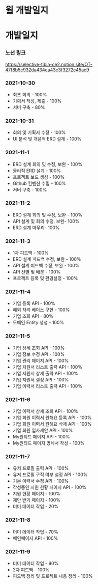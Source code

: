 # 윌 개발일지



# 개발일지

### 노션 링크

https://selective-tibia-ce2.notion.site/OT-47f8b5c932da434ea43c3f3272c45ac9



### 2021-10-30

- 최초 회의 - 100%
- 기획서 작성, 제출 - 100%
- 서버 구축 - 80%



### 2021-10-31

- 회의 및 기획서 수정 - 100%
- UI 분석 및 개념적 ERD 설계 - 100%



### 2021-11-1

- ERD 설계 회의 및 수정, 보완 - 100%
- 물리적 ERD 설계 - 100%
- 프로젝트 보드 생성 - 100%
- Github 컨벤션 수립 - 100%
- 서버 구축 - 100%



### 2021-11-2

- ERD 설계 회의 및 수정, 보완 - 100%
- API 설계 및 회의 수정, 보완- 100%
- ERD 설계 마무리- 100%



### 2021-11-3

- 1차 피드백 - 100%
- ERD 설계 피드백 수정, 보완 - 100%
- API 설계 피드백 수정, 보완 - 100%
- API 선별 및 배분 - 100%
- 프로젝트 등록 및 환경설정 - 100%


### 2021-11-4

- 기업 등록 API - 100%
- 예외 처리 베이스 구현 - 100%
- 기업 조회 API - 80%
- 도메인 Entity 생성 - 100%


### 2021-11-5

- 기업 상세 조회 API - 100%
- 기업 정보 수정 API - 100%
- 기업 관리 페이지 API - 100%
- 기업 지원서 리스트 출력 API - 100%
- 기업 지원서 상세 출력 API - 100%
- 기업 지원서 결정 API - 100%
- 기업 이력서 리스트 출력 API - 100%


### 2021-11-6

- 기업 이력서 상세 조회 API - 100%
- 기업 회원 이력서 원해요 등록 API - 100%
- 기업 회원 이력서 원해요 삭제 API - 100%
- 기업 회원 입사제안 API - 100%
- My원티드 페이지 API - 100%
- My원티드 페이지 명세서 작성 - 100%


### 2021-11-7

- 유저 프로필 출력 API - 100%
- 유저 프로필 구직 여부 설정 API - 100%
- 기본 이력서 수정 API - 100%
- 작성중인 지원 현황 페이지 API - 100%
- 지원 현황 페이지 - 100%
- 제안 받기 페이지 - 100%
- 더미 데이터 작업 - 20%


### 2021-11-8

- 더미 데이터 작업 - 70%
- 메인페이지 API - 100%


### 2021-11-9

- 더미 데이터 작업 - 90%
- 2차 피드백 - 100%
- 피드백 정리 및 프로젝트 내용 정리 - 100%

